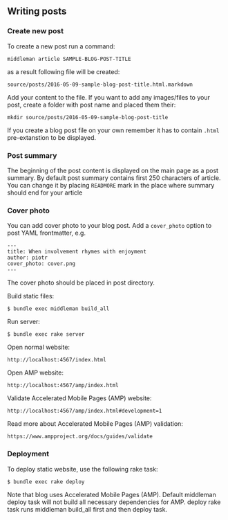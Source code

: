 ## Writing posts
### Create new post
To create a new post run a command:
```
middleman article SAMPLE-BLOG-POST-TITLE
```
as a result following file will be created:
```
source/posts/2016-05-09-sample-blog-post-title.html.markdown
```
Add your content to the file. If you want to add any images/files to your post, create a folder with post name and placed them their:
```
mkdir source/posts/2016-05-09-sample-blog-post-title
```
If you create a blog post file on your own remember it has to contain `.html` pre-extanstion to be displayed.
### Post summary
The beginning of the post content is displayed on the main page as a post summary. By default post summary contains first 250 characters of article. You can change it by placing `READMORE` mark in the place where summary should end for your article
### Cover photo
You can add cover photo to your blog post. Add a `cover_photo` option to post YAML frontmatter, e.g.
```
---
title: When involvement rhymes with enjoyment
author: piotr
cover_photo: cover.png
---
```
The cover photo should be placed in post directory.

Build static files:
```
$ bundle exec middleman build_all
```

Run server:
```
$ bundle exec rake server
```

Open normal website:
```
http://localhost:4567/index.html
```

Open AMP website:
```
http://localhost:4567/amp/index.html
```

Validate Accelerated Mobile Pages (AMP) website:
```
http://localhost:4567/amp/index.html#development=1
```

Read more about Accelerated Mobile Pages (AMP) validation:
```
https://www.ampproject.org/docs/guides/validate
```

### Deployment

To deploy static website, use the following rake task:

```
$ bundle exec rake deploy
```

Note that blog uses Accelerated Mobile Pages (AMP). Default middleman deploy task will not build all necessary dependencies for AMP. deploy rake task runs middleman build_all first and then deploy task.

